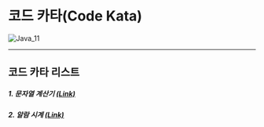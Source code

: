 #  코드 카타(Code Kata)

![Java_11](https://img.shields.io/badge/java-11-green)

---
## 코드 카타 리스트
##### 1. 문자열 계산기 [(Link)](https://github.com/oiNeh/code-kata/tree/main/string-calculator)
##### 2. 알람 시계 [(Link)](https://github.com/oiNeh/code-kata/tree/main/alarm-clock)
